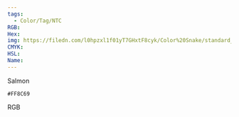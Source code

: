 ```yaml
---
tags:
  - Color/Tag/NTC
RGB:
Hex:
img: https://filedn.com/l0hpzxl1f01yT7GHxtF8cyk/Color%20Snake/standard_csv_to_svg/FF8C69.svg
CMYK:
HSL:
Name:
---
```

Salmon
```palette
#FF8C69
```
RGB
